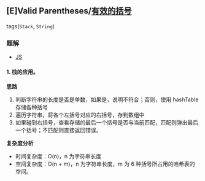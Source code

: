## [E]Valid Parentheses/[有效的括号](https://leetcode-cn.com/problems/valid-parentheses/)
tags(`Stack`, `String`)
### 题解
+ [JS](../../ts/128/20.js)

#### 1. 栈的应用。
**思路**
1. 判断字符串的长度是否是单数，如果是，说明不符合；否则，使用 hashTable 存储各种括号
2. 遍历字符串，将各个左括号对应的右括号，存到数组中
3. 如果碰到右括号，查看存储的最后一个括号是否与当前匹配，匹配则弹出最后一个括号；不匹配则直接返回错误。

**复杂度分析**
+ 时间复杂度：O(n)，n 为字符串长度
+ 空间复杂度：O(n + m)，n 为字符串长度，m 为 6 种括号所占用的哈希表的空间。